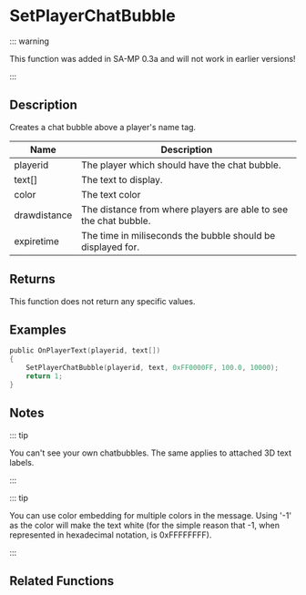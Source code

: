 # SetPlayerChatBubble

::: warning

This function was added in SA-MP 0.3a and will not work in earlier versions!

:::

## Description

Creates a chat bubble above a player's name tag.

| Name         | Description                                                      |
| ------------ | ---------------------------------------------------------------- |
| playerid     | The player which should have the chat bubble.                    |
| text[]       | The text to display.                                             |
| color        | The text color                                                   |
| drawdistance | The distance from where players are able to see the chat bubble. |
| expiretime   | The time in miliseconds the bubble should be displayed for.      |

## Returns

This function does not return any specific values.

## Examples

```c
public OnPlayerText(playerid, text[])
{
    SetPlayerChatBubble(playerid, text, 0xFF0000FF, 100.0, 10000);
    return 1;
}
```

## Notes

::: tip

You can't see your own chatbubbles. The same applies to attached 3D text labels.

:::

::: tip

You can use color embedding for multiple colors in the message.
Using '-1' as the color will make the text white (for the simple reason that -1, when represented in hexadecimal notation, is 0xFFFFFFFF).

:::

## Related Functions
